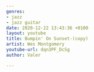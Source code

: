 ```yaml
---
genres:
- jazz
- jazz guitar
date: 2020-12-22 13:43:36 +0100
layout: youtube
title: Bumpin' On Sunset-(copy)
artist: Wes Montgomery
youtube-url: dqn3PF_DcSg
author: Valer

---
```

